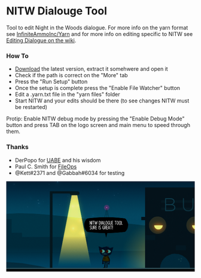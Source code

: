 # NITW Dialouge Tool

Tool to edit Night in the Woods dialogue. For more info on the yarn format see [InfiniteAmmoInc/Yarn](https://github.com/InfiniteAmmoInc/Yarn) and for more info on editing specific to NITW see [Editing Dialogue on the wiki](https://nightinthewoods.gamepedia.com/Editing_Dialogue).

### How To

  - [Download](releases) the latest version, extract it somehwere and open it
  - Check if the path is correct on the "More" tab
  - Press the "Run Setup" button
  - Once the setup is complete press the "Enable File Watcher" button
  - Edit a .yarn.txt file in the "yarn files" folder
  - Start NITW and your edits should be there (to see changes NITW must be restarted)

Protip: Enable NITW debug mode by pressing the "Enable Debug Mode" button and press TAB on the logo screen and main menu to speed through them.

### Thanks

  - DerPopo for [UABE](https://7daystodie.com/forums/showthread.php?22675-Unity-Assets-Bundle-Extractor) and his wisdom
  - Paul C. Smith for [FileOps](https://www.codeproject.com/Articles/17716/Insert-Text-into-Existing-Files-in-C-Without-Temp)
  - @Kett#2371 and @Gabbah#6034 for testing

![Screenshot](/screenshot.png?raw=true)